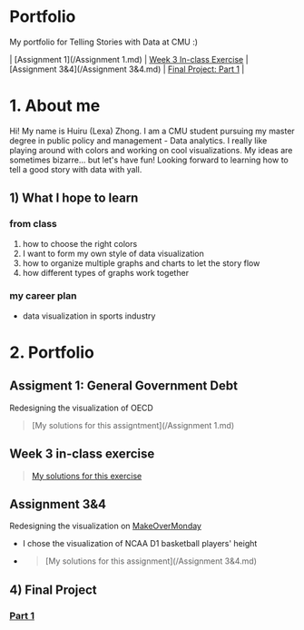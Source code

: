 # Portfolio
My portfolio for Telling Stories with Data at CMU :)

| [Assignment 1](/Assignment 1.md) | [Week 3 In-class Exercise](/Week3_inclass.md) | [Assignment 3&4](/Assignment 3&4.md) | [Final Project: Part 1](/final_project_part1.md) |

# 1. About me
Hi! My name is Huiru (Lexa) Zhong. I am a CMU student pursuing my master degree in public policy and management - Data analytics. I really like playing around with colors and working on cool visualizations. My ideas are sometimes bizarre... but let's have fun! Looking forward to learning how to tell a good story with data with yall.

## 1) What I hope to learn
### from class
   1. how to choose the right colors
   2. I want to form my own style of data visualization
   3. how to organize multiple graphs and charts to let the story flow
   4. how different types of graphs work together
   
### my career plan
   - data visualization in sports industry



# 2. Portfolio
## Assigment 1: General Government Debt
Redesigning the visualization of OECD
> [My solutions for this assigntment](/Assignment 1.md)

## Week 3 in-class exercise
> [My solutions for this exercise](/Week3_inclass.md)

## Assignment 3&4
Redesigning the visualization on [MakeOverMonday](https://makeovermonday.co.uk/)
- I chose the visualization of NCAA D1 basketball players' height
- > [My solutions for this assignment](/Assignment 3&4.md)

## 4) Final Project
### [Part 1](/final_project_part1.md)

